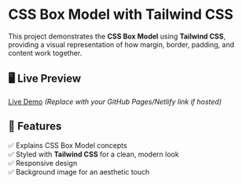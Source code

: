 # CSS Box Model with Tailwind CSS  

This project demonstrates the **CSS Box Model** using **Tailwind CSS**, providing a visual representation of how margin, border, padding, and content work together.  

## 🖥️ Live Preview  
[Live Demo](your-live-demo-link-here) *(Replace with your GitHub Pages/Netlify link if hosted)*  

## 📌 Features  
✅ Explains CSS Box Model concepts  
✅ Styled with **Tailwind CSS** for a clean, modern look  
✅ Responsive design  
✅ Background image for an aesthetic touch  
